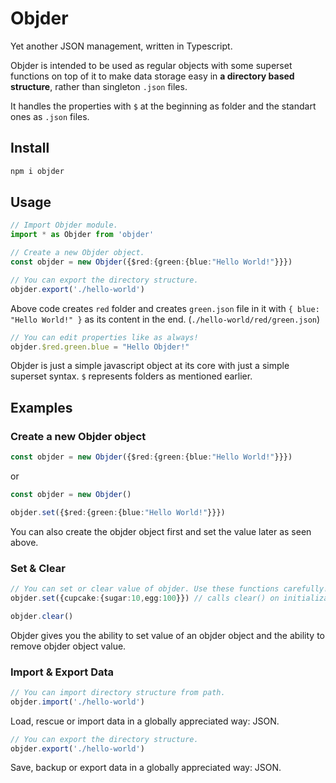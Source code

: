 # Objder

Yet another JSON management, written in Typescript.

Objder is intended to be used as regular objects with some superset functions on top of it to make data storage easy in **a directory based structure**, rather than singleton `.json` files.

It handles the properties with `$` at the beginning as folder and the standart ones as `.json` files.

## Install

```bash 
npm i objder
```

## Usage

```ts
// Import Objder module.
import * as Objder from 'objder'

// Create a new Objder object.
const objder = new Objder({$red:{green:{blue:"Hello World!"}}})

// You can export the directory structure.
objder.export('./hello-world')
```

Above code creates `red` folder and creates `green.json` file in it with ``{ blue: "Hello World!" }`` as its content in the end. (`./hello-world/red/green.json`)

```ts 
// You can edit properties like as always!
objder.$red.green.blue = "Hello Objder!"
```

Objder is just a simple javascript object at its core with just a simple superset syntax. `$` represents folders as mentioned earlier.

## Examples

### Create a new Objder object

```ts
const objder = new Objder({$red:{green:{blue:"Hello World!"}}})
```

or

```ts
const objder = new Objder()

objder.set({$red:{green:{blue:"Hello World!"}}})
```

You can also create the objder object first and set the value later as seen above.

### Set & Clear

```ts
// You can set or clear value of objder. Use these functions carefully!
objder.set({cupcake:{sugar:10,egg:100}}) // calls clear() on initialization.

objder.clear()
```

Objder gives you  the ability to set value of an objder object and the ability to remove objder object value.


### Import & Export Data

```ts
// You can import directory structure from path.
objder.import('./hello-world')
```

Load, rescue or import data in a globally appreciated way: JSON.

```ts
// You can export the directory structure.
objder.export('./hello-world')
```

Save, backup or export data in a globally appreciated way: JSON.